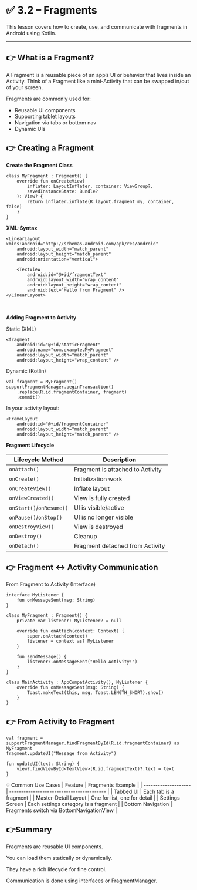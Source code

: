 # ✅ 3.2 – Fragments

This lesson covers how to create, use, and communicate with fragments in Android using Kotlin.

---

## 👉 What is a Fragment?

A Fragment is a reusable piece of an app’s UI or behavior that lives inside an Activity.
Think of a Fragment like a mini-Activity that can be swapped in/out of your screen.

Fragments are commonly used for:

- Reusable UI components
- Supporting tablet layouts
- Navigation via tabs or bottom nav
- Dynamic UIs

## 👉 Creating a Fragment

**Create the Fragment Class**

```
class MyFragment : Fragment() {
    override fun onCreateView(
        inflater: LayoutInflater, container: ViewGroup?,
        savedInstanceState: Bundle?
    ): View? {
        return inflater.inflate(R.layout.fragment_my, container, false)
    }
}
```

**XML-Syntax**

```
<LinearLayout xmlns:android="http://schemas.android.com/apk/res/android"
    android:layout_width="match_parent"
    android:layout_height="match_parent"
    android:orientation="vertical">

    <TextView
        android:id="@+id/fragmentText"
        android:layout_width="wrap_content"
        android:layout_height="wrap_content"
        android:text="Hello from Fragment" />
</LinearLayout>
```

<br>

**Adding Fragment to Activity**

Static (XML)

```
<fragment
    android:id="@+id/staticFragment"
    android:name="com.example.MyFragment"
    android:layout_width="match_parent"
    android:layout_height="wrap_content" />
```

Dynamic (Kotlin)

```
val fragment = MyFragment()
supportFragmentManager.beginTransaction()
    .replace(R.id.fragmentContainer, fragment)
    .commit()
```

In your activity layout:

```
<FrameLayout
    android:id="@+id/fragmentContainer"
    android:layout_width="match_parent"
    android:layout_height="match_parent" />

 ```   

**Fragment Lifecycle**

| Lifecycle Method         | Description                      |
| ------------------------ | -------------------------------- |
| `onAttach()`             | Fragment is attached to Activity |
| `onCreate()`             | Initialization work              |
| `onCreateView()`         | Inflate layout                   |
| `onViewCreated()`        | View is fully created            |
| `onStart()`/`onResume()` | UI is visible/active             |
| `onPause()`/`onStop()`   | UI is no longer visible          |
| `onDestroyView()`        | View is destroyed                |
| `onDestroy()`            | Cleanup                          |
| `onDetach()`             | Fragment detached from Activity  |


## 👉 Fragment ↔ Activity Communication

From Fragment to Activity (Interface)
```
interface MyListener {
    fun onMessageSent(msg: String)
}
```

```
class MyFragment : Fragment() {
    private var listener: MyListener? = null

    override fun onAttach(context: Context) {
        super.onAttach(context)
        listener = context as? MyListener
    }

    fun sendMessage() {
        listener?.onMessageSent("Hello Activity!")
    }
}
```
```
class MainActivity : AppCompatActivity(), MyListener {
    override fun onMessageSent(msg: String) {
        Toast.makeText(this, msg, Toast.LENGTH_SHORT).show()
    }
}
```

## 👉 From Activity to Fragment

```
val fragment = supportFragmentManager.findFragmentById(R.id.fragmentContainer) as MyFragment
fragment.updateUI("Message from Activity")
```
```
fun updateUI(text: String) {
    view?.findViewById<TextView>(R.id.fragmentText)?.text = text
}
```


💡 Common Use Cases
| Feature              | Fragments Example                         |
| -------------------- | ----------------------------------------- |
| Tabbed UI            | Each tab is a fragment                    |
| Master-Detail Layout | One for list, one for detail              |
| Settings Screen      | Each settings category is a fragment      |
| Bottom Navigation    | Fragments switch via BottomNavigationView |

## 👉Summary

Fragments are reusable UI components.

You can load them statically or dynamically.

They have a rich lifecycle for fine control.

Communication is done using interfaces or FragmentManager.